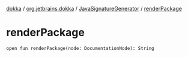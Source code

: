 [dokka](../../index.md) / [org.jetbrains.dokka](../index.md) / [JavaSignatureGenerator](index.md) / [renderPackage](renderPackage.md)

# renderPackage

```
open fun renderPackage(node: DocumentationNode): String
```
